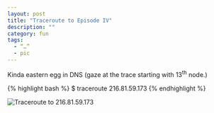 ```yaml
---
layout: post
title: "Traceroute to Episode IV"
description: ""
category: fun
tags:
  - “…”
  - pic
---
```

Kinda eastern egg in DNS (gaze at the trace starting with 13<sup>th</sup> node.)

{% highlight bash %}
$ traceroute 216.81.59.173
{% endhighlight %}

![Traceroute to 216.81.59.173](http://img-fotki.yandex.ru/get/5647/63225775.0/0_95d68_f19957fe_L.jpg)


